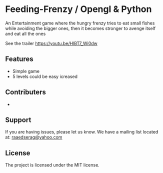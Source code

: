 # Feeding-Frenzy / Opengl & Python
An Entertainment game where the hungry frenzy tries to eat small fishes while avoiding the bigger ones, then it becomes stronger to avenge itself and eat all the ones

See the trailer
https://youtu.be/HlBT7_Wi0dw

Features
--------

- Simple game
- 5 levels could be easy icreased


Contributers
----------
- 
Support
-------

If you are having issues, please let us know.
We have a mailing list located at: raaedserag@yahoo.com

License
-------

The project is licensed under the MIT license.
